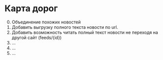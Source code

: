Карта дорог
=========

0. Объединение похожих новостей
1. Добавить выгрузку полного текста новости по url.
2. Добавить возможность читать полный текст новости не переходя на другой сайт (feeds/{id})
3. ...
4. ...
5. ...
